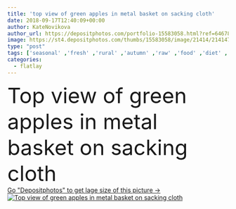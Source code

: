 ```yaml
---
title: 'top view of green apples in metal basket on sacking cloth'
date: 2018-09-17T12:40:09+00:00
author: KateNovikova
author_url: https://depositphotos.com/portfolio-15583058.html?ref=64678756
image: https://st4.depositphotos.com/thumbs/15583058/image/21414/214147162/api_thumb_450.jpg?forcejpeg=true
type: "post"
tags: ['seasonal' ,'fresh' ,'rural' ,'autumn' ,'raw' ,'food' ,'diet' ,'fruit' ,'tasty' ,'delicious' ,'appetizing' ,'ripe' ,'freshness' ,'harvest' ,'vegetarian' ,'organic' ,'eco' ,'apples' ,'vitamins' ,'selection' ,'antioxidant' ,'vegan' ,'vital' ,'unprocessed' ,'Healthy Eating' ,'copy space' ,'top view' ,'fresh picked' ,'metal basket' ,'apple tree leaves' ,'clean eating' ,'flatlay' ,'sacking cloth' ]
categories: 
  - flatlay
---
```

<div aling="center">
            <font size="60"> Top view of green apples in metal basket on sacking cloth</font>   
</div>
<div>
    <a href='https://depositphotos.com/214147162/stock-photo-top-view-green-apples-metal.html?ref=64678756' target=_blank > Go "Depositphotos" to get lage size of this picture ->
        <img href='https://depositphotos.com/214147162/stock-photo-top-view-green-apples-metal.html?ref=64678756' src='https://st4.depositphotos.com/15583058/21414/i/950/depositphotos_214147162-stock-photo-top-view-green-apples-metal.jpg?forcejpeg=true' alt='Top view of green apples in metal basket on sacking cloth' >
    </a>
</div>
